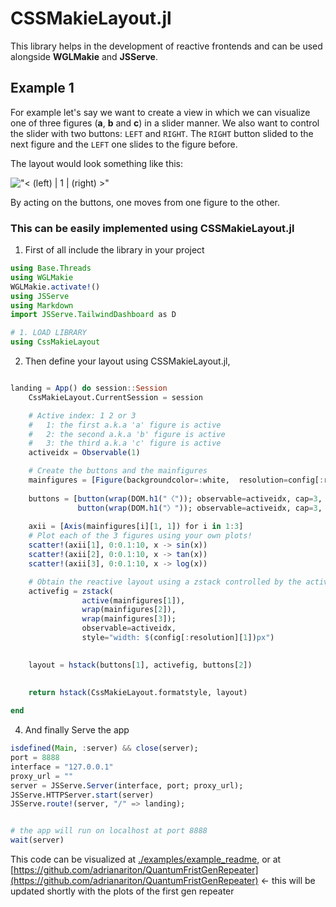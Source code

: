 # CSSMakieLayout.jl
This library helps in the development of reactive frontends and can be
used alongside **WGLMakie** and **JSServe**.

## Example 1
For example let's say we want to create a view in which we can visualize
one of three figures (**a**, **b** and **c**) in a slider manner. 
We also want to control the slider with two buttons: `LEFT` and `RIGHT`. The
`RIGHT` button slided to the next figure and the `LEFT` one slides to the
figure before.

The layout would look something like this:

!["< (left) | 1 | (right) >"](https://github.com/adrianariton/CssMMakieLayout/blob/master/examples/assets/example1.gif?raw=true)

By acting on the buttons, one moves from one figure to the other.

### This can be easily implemented using **CSSMakieLayout.jl**

1. First of all include the library in your project

```julia
using Base.Threads
using WGLMakie
WGLMakie.activate!()
using JSServe
using Markdown
import JSServe.TailwindDashboard as D

# 1. LOAD LIBRARY   
using CssMakieLayout
```
2. Then define your layout using CSSMakieLayout.jl,

```julia

landing = App() do session::Session
    CssMakieLayout.CurrentSession = session

    # Active index: 1 2 or 3
    #   1: the first a.k.a 'a' figure is active
    #   2: the second a.k.a 'b' figure is active    
    #   3: the third a.k.a 'c' figure is active
    activeidx = Observable(1)

    # Create the buttons and the mainfigures
    mainfigures = [Figure(backgroundcolor=:white,  resolution=config[:resolution]) for _ in 1:3]
    
    buttons = [button(wrap(DOM.h1("〈")); observable=activeidx, cap=3, type=:decreasecap),
               button(wrap(DOM.h1("〉")); observable=activeidx, cap=3, type=:increasecap)]
    
    axii = [Axis(mainfigures[i][1, 1]) for i in 1:3]
    # Plot each of the 3 figures using your own plots!
    scatter!(axii[1], 0:0.1:10, x -> sin(x))
    scatter!(axii[2], 0:0.1:10, x -> tan(x))
    scatter!(axii[3], 0:0.1:10, x -> log(x))

    # Obtain the reactive layout using a zstack controlled by the activeidx observable
    activefig = zstack(
                active(mainfigures[1]),
                wrap(mainfigures[2]),
                wrap(mainfigures[3]);
                observable=activeidx,
                style="width: $(config[:resolution][1])px")
    

    layout = hstack(buttons[1], activefig, buttons[2])
    
    
    return hstack(CssMakieLayout.formatstyle, layout)

end
```

4. And finally Serve the app

```julia
isdefined(Main, :server) && close(server);
port = 8888
interface = "127.0.0.1"
proxy_url = ""
server = JSServe.Server(interface, port; proxy_url);
JSServe.HTTPServer.start(server)
JSServe.route!(server, "/" => landing);


# the app will run on localhost at port 8888
wait(server)
```
  
This code can be visualized at [./examples/example_readme](./examples/example_readme), or at [https://github.com/adrianariton/QuantumFristGenRepeater](https://github.com/adrianariton/QuantumFristGenRepeater) <- this will be updated shortly with the plots of the first gen repeater     